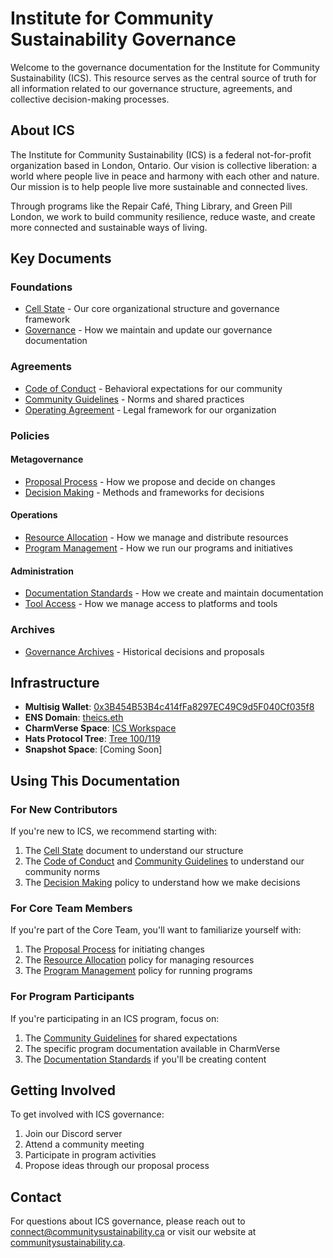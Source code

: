 # Institute for Community Sustainability Governance

Welcome to the governance documentation for the Institute for Community Sustainability (ICS). This resource serves as the central source of truth for all information related to our governance structure, agreements, and collective decision-making processes.

## About ICS

The Institute for Community Sustainability (ICS) is a federal not-for-profit organization based in London, Ontario. Our vision is collective liberation: a world where people live in peace and harmony with each other and nature. Our mission is to help people live more sustainable and connected lives.

Through programs like the Repair Café, Thing Library, and Green Pill London, we work to build community resilience, reduce waste, and create more connected and sustainable ways of living.

## Key Documents

### Foundations

- [Cell State](cell_state.md) - Our core organizational structure and governance framework
- [Governance](governance.md) - How we maintain and update our governance documentation

### Agreements

- [Code of Conduct](agreements/code_of_conduct.md) - Behavioral expectations for our community
- [Community Guidelines](agreements/community_guidelines.md) - Norms and shared practices
- [Operating Agreement](agreements/operating_agreement.md) - Legal framework for our organization

### Policies

#### Metagovernance
- [Proposal Process](policies/metagovernance/proposal_process.md) - How we propose and decide on changes
- [Decision Making](policies/metagovernance/decision_making.md) - Methods and frameworks for decisions

#### Operations
- [Resource Allocation](policies/operations/resource_allocation.md) - How we manage and distribute resources
- [Program Management](policies/operations/program_management.md) - How we run our programs and initiatives

#### Administration
- [Documentation Standards](policies/administration/documentation_standards.md) - How we create and maintain documentation
- [Tool Access](policies/administration/tool_access.md) - How we manage access to platforms and tools

### Archives

- [Governance Archives](archive/index.md) - Historical decisions and proposals

## Infrastructure

- **Multisig Wallet**: [0x3B454B53B4c414fFa8297EC49C9d5F040Cf035f8](https://etherscan.io/address/0x3B454B53B4c414fFa8297EC49C9d5F040Cf035f8)
- **ENS Domain**: [theics.eth](https://app.ens.domains/name/theics.eth)
- **CharmVerse Space**: [ICS Workspace](https://app.charmverse.io/superbenefit/ics-workspace-6136932233367063)
- **Hats Protocol Tree**: [Tree 100/119](https://app.hatsprotocol.xyz/trees/100/119)
- **Snapshot Space**: [Coming Soon]

## Using This Documentation

### For New Contributors

If you're new to ICS, we recommend starting with:
1. The [Cell State](cell_state.md) document to understand our structure
2. The [Code of Conduct](agreements/code_of_conduct.md) and [Community Guidelines](agreements/community_guidelines.md) to understand our community norms
3. The [Decision Making](policies/metagovernance/decision_making.md) policy to understand how we make decisions

### For Core Team Members

If you're part of the Core Team, you'll want to familiarize yourself with:
1. The [Proposal Process](policies/metagovernance/proposal_process.md) for initiating changes
2. The [Resource Allocation](policies/operations/resource_allocation.md) policy for managing resources
3. The [Program Management](policies/operations/program_management.md) policy for running programs

### For Program Participants

If you're participating in an ICS program, focus on:
1. The [Community Guidelines](agreements/community_guidelines.md) for shared expectations
2. The specific program documentation available in CharmVerse
3. The [Documentation Standards](policies/administration/documentation_standards.md) if you'll be creating content

## Getting Involved

To get involved with ICS governance:
1. Join our Discord server
2. Attend a community meeting
3. Participate in program activities
4. Propose ideas through our proposal process

## Contact

For questions about ICS governance, please reach out to [connect@communitysustainability.ca](mailto:connect@communitysustainability.ca) or visit our website at [communitysustainability.ca](https://communitysustainability.ca/).
